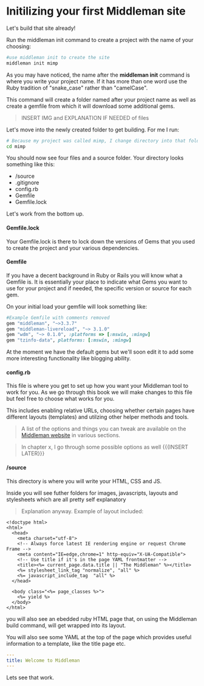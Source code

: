 # Initilizing your first Middleman site

Let's build that site already!

Run the middleman init command to create a project with the name of your choosing:

```bash
#use middleman init to create the site
middleman init mimp
```

As you may have noticed, the name after the **middleman init** command is where you write your project name. If it has more than one word use the Ruby tradition of "snake_case" rather than "camelCase".

This command will create a folder named after your project name as well as create a gemfile from which it will download some additional gems.

> INSERT IMG and EXPLANATION IF NEEDED of files
 
Let's move into the newly created folder to get building. For me I run:

```bash
# Because my project was called mimp, I change directory into that folder
cd mimp
```

You should now see four files and a source folder. Your directory looks something like this:

* /source
* .gitignore
* config.rb
* Gemfile
* Gemfile.lock

Let's work from the bottom up. 

#### Gemfile.lock

Your Gemfile.lock is there to lock down the versions of Gems that you used to create the project and your various dependencies.

#### Gemfile

If you have a decent background in Ruby or Rails you will know what a Gemfile is. It is essentially your place to indicate what Gems you want to use for your project and if needed, the specific version or source for each gem.

On your initial load your gemfile will look something like:

```Ruby
#Example Gemfile with comments removed
gem "middleman", "~>3.3.7"
gem "middleman-livereload", "~> 3.1.0"
gem "wdm", "~> 0.1.0", :platforms => [:mswin, :mingw]
gem "tzinfo-data", platforms: [:mswin, :mingw]
```

At the moment we have the default gems but we'll soon edit it to add some more interesting functionality like blogging ability.

#### config.rb

This file is where you get to set up how you want your Middleman tool to work for you. As we go through this book we will make changes to this file but feel free to choose what works for you.

This includes enabling relative URLs, choosing whether certain pages have different layouts (templates) and utilzing other helper methods and tools.

> A list of the options and things you can tweak are available on the [Middleman website](http://middlemanapp.com/) in various sections.

> In chapter x, I go through some possible options as well {{{INSERT LATER}}}

#### /source

This directory is where you will write your HTML, CSS and JS.

Inside you will see futher folders for images, javascripts, layouts and stylesheets which are all pretty self explanatory

 

> Explanation anyway. Example of layout included:

```erb
<!doctype html>
<html>
  <head>
    <meta charset="utf-8">
    <!-- Always force latest IE rendering engine or request Chrome Frame -->
    <meta content="IE=edge,chrome=1" http-equiv="X-UA-Compatible">
    <!-- Use title if it's in the page YAML frontmatter -->
    <title><%= current_page.data.title || "The Middleman" %></title>
    <%= stylesheet_link_tag "normalize", "all" %>
    <%= javascript_include_tag  "all" %>
  </head>
  
  <body class="<%= page_classes %>">
    <%= yield %>
  </body>
</html>
```

you will also see an ebedded ruby HTML page that, on using the Middleman build command, will get wrapped into its layout.

You will also see some YAML at the top of the page which provides useful information to a template, like the title page etc.

```yaml
---
title: Welcome to Middleman
---
```

Lets see that work.
